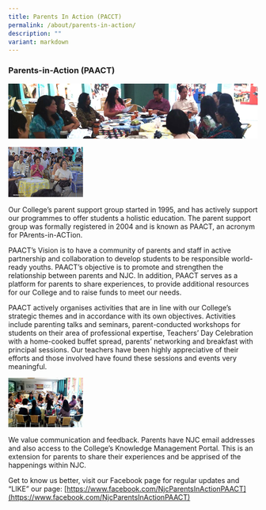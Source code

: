 ```yaml
---
title: Parents In Action (PACCT)
permalink: /about/parents-in-action/
description: ""
variant: markdown
---
```

### Parents-in-Action (PAACT)

![](/images/paact1.png)

<img src="/images/paact2.png" style="width:30%">
		 
Our College’s parent support group started in 1995, and has actively support our programmes to offer students a holistic education. The parent support group was formally registered in 2004 and is known as PAACT, an acronym for PArents-in-ACTion.

PAACT’s Vision is to have a community of parents and staff in active partnership and collaboration to develop students to be responsible world-ready youths. PAACT’s objective is to promote and strengthen the relationship between parents and NJC. In addition, PAACT serves as a platform for parents to share experiences, to provide additional resources for our College and to raise funds to meet our needs.

PAACT actively organises activities that are in line with our College’s strategic themes and in accordance with its own objectives. Activities include parenting talks and seminars, parent-conducted workshops for students on their area of professional expertise, Teachers’ Day Celebration with a home-cooked buffet spread, parents’ networking and breakfast with principal sessions. Our teachers have been highly appreciative of their efforts and those involved have found these sessions and events very meaningful.

<img src="/images/paact3.png" style="width:30%">

We value communication and feedback. Parents have NJC email addresses and also access to the College’s Knowledge Management Portal. This is an extension for parents to share their experiences and be apprised of the happenings within NJC.

Get to know us better, visit our Facebook page for regular updates and “LIKE” our page:&nbsp;[https://www.facebook.com/NjcParentsInActionPAACT](https://www.facebook.com/NjcParentsInActionPAACT)